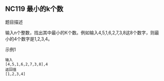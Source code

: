## NC119 最小的k个数

题目描述

输入n个整数，找出其中最小的K个数。例如输入4,5,1,6,2,7,3,8这8个数字，则最小的4个数字是1,2,3,4。

示例1
```
输入
[4,5,1,6,2,7,3,8],4
返回值
[1,2,3,4]
```